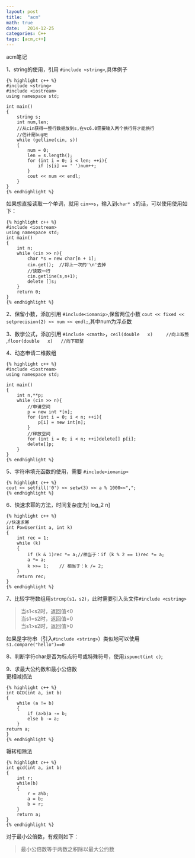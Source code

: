 ```yaml
---
layout: post
title:  "acm"
math: true
date:   2014-12-25
categories: C++
tags: [acm,c++]
---
```

acm笔记

<!-- more -->

1、string的使用，引用 `#include <string>`,具体例子

	{% highlight c++ %}
    #include <string>
	#include <iostream>
	using namespace std;

	int main()
	{
		string s;
		int num,len;
		//从cin获得一整行数据放到s,在vc6.0需要输入两个换行符才能换行
		//估计是bug吧
		while (getline(cin, s))
		{
			num = 0;
			len = s.length();
			for (int i = 0; i < len; ++i){
				if (s[i] == ' ')num++;
			}
			cout << num << endl;
		}
	}
	{% endhighlight %}

如果想直接读取一个单词，就用 `cin>>s`，输入到`char* s`的话，可以使用使用如下：

    {% highlight c++ %}
	#include <iostream>
	using namespace std;
	int main()
	{
		int n;
		while (cin >> n){
			char *s = new char[n + 1];
			cin.get();	//将上一次的'\n'去掉
			//读取一行
			cin.getline(s,n+1);
			delete []s;
		}
		return 0;
	}
	{% endhighlight %}

2、保留小数，添加引用 `#include<iomanip>`,保留两位小数 `cout << fixed << setprecision(2) << num << endl;`,其中num为浮点数

3、数学公式，添加引用 `#include <cmath>`，`ceil(double   x)     //向上取整  `,`floor(double   x)   //向下取整`

4、动态申请二维数组

	{% highlight c++ %}
    #include <iostream>
	using namespace std;

	int main()
	{
		int n,**p;
		while (cin >> n){
			//申请空间
			p = new int *[n];
			for (int i = 0; i < n; ++i){
				p[i] = new int[n];
			}
			//释放空间
			for (int i = 0; i < n; ++i)delete[] p[i];
			delete[]p;
		}
	}
	{% endhighlight %}

5、字符串填充函数的使用，需要 `#include<iomanip>`

	{% highlight c++ %}
    cout << setfill('0') << setw(3) << a % 1000<<",";
	{% endhighlight %}

6、快速求幂的方法，时间复杂度为\[ log_2 n\]

	{% highlight c++ %}
    //快速求幂
	int PowUser(int a, int k)
	{
		int rec = 1;
		while (k)
		{
			if (k & 1)rec *= a;//相当于：if (k % 2 == 1)rec *= a;
			a *= a;
			k >>= 1;	// 相当于：k /= 2;
		}
		return rec;
	}
	{% endhighlight %}


7、比较字符数组用`strcmp(s1，s2)`，此时需要引入头文件`#include <cstring>`

> 当s1<s2时，返回值<0  
> 当s1=s2时，返回值=0  
> 当s1>s2时，返回值>0  

如果是字符串（引入`#include <string>`）类似地可以使用`s1.compare("hello")==0`

8、判断字符char是否为标点符号或特殊符号，使用`ispunct(int c)`;  

9、求最大公约数和最小公倍数  
更相减损法  

	{% highlight c++ %}
	int GCD(int a, int b)
	{
		while (a != b)
		{
			if (a>b)a -= b;
			else b -= a;
		}
	return a;
	}
	{% endhighlight %}    

辗转相除法

	{% highlight c++ %}
	int gcd(int a, int b)
	{
	    int r;
	    while(b)
	    {
	        r = a%b;
	        a = b;
	        b = r;
	    }
	    return a;
	}
	{% endhighlight %}

对于最小公倍数，有规则如下：

> 最小公倍数等于两数之积除以最大公约数